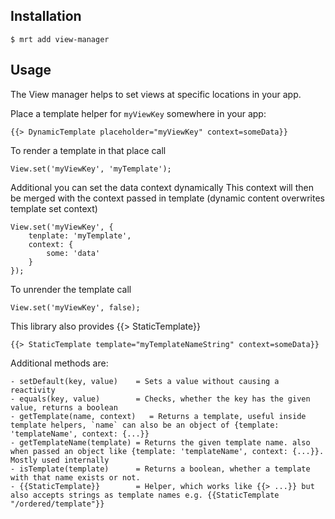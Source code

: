 Installation
-----------

    $ mrt add view-manager

Usage
-----


The View manager helps to set views at specific locations in your app.


Place a template helper for `myViewKey` somewhere in your app:

    {{> DynamicTemplate placeholder="myViewKey" context=someData}}

To render a template in that place call

    View.set('myViewKey', 'myTemplate');
    
Additional you can set the data context dynamically
This context will then be merged with the context passed in template (dynamic content overwrites template set context)

    View.set('myViewKey', {
        tenplate: 'myTemplate',
        context: {
            some: 'data'
        }
    });

To unrender the template call

    View.set('myViewKey', false);


This library also provides {{> StaticTemplate}}

    {{> StaticTemplate template="myTemplateNameString" context=someData}}


Additional methods are:

    - setDefault(key, value)    = Sets a value without causing a reactivity
    - equals(key, value)        = Checks, whether the key has the given value, returns a boolean
    - getTemplate(name, context)   = Returns a template, useful inside template helpers, `name` can also be an object of {template: 'templateName', context: {...}}
    - getTemplateName(template) = Returns the given template name. also when passed an object like {template: 'templateName', context: {...}}. Mostly used internally
    - isTemplate(template)      = Returns a boolean, whether a template with that name exists or not.
    - {{StaticTemplate}}        = Helper, which works like {{> ...}} but also accepts strings as template names e.g. {{StaticTemplate "/ordered/template"}}
